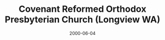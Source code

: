 ---
date: &id001 2000-06-04
end_date: null
location:
  address: null
  city: Longview
  state: WA
minister:
- end: 2005-12-31
  name: Dan Kistler
  start: 2000-06-04
  type: Supply Pastor
- end: 2009-04-24
  name: Samuel van Houte
  start: 2007-01-01
  type: Supply Pastor
ministers:
- Dan Kistler
- Samuel van Houte
name: Covenant Reformed Orthodox Presbyterian Church
names:
- end: 2000-06-04
  name: Puget Sound OPC
  start: 2007-01-01
- end: 2009-04-24
  name: Covenant Reformed Orthodox Presbyterian Church
  start: 2000-06-04
origination_date: *id001
raw_data: 'WA

  Longview

  Covenant Reformed Orthodox Presbyterian Church  (June 4, 2000-April 24, 2009)

  (formerly Puget Sound OPC, Cathlamet; relocated and changed name in 2007)

  Supplies:  Dan Kistler, 2000-2005

  Samuel van Houte, 2007-9

  '
received_from: null
states:
- WA
status:
  active: false
  end_date: 2009-04-24
  reason: relocation and name change
  received_from: null
  withdrawal_to: null
title: Covenant Reformed Orthodox Presbyterian Church (Longview WA)
year_established:
- 2000

---